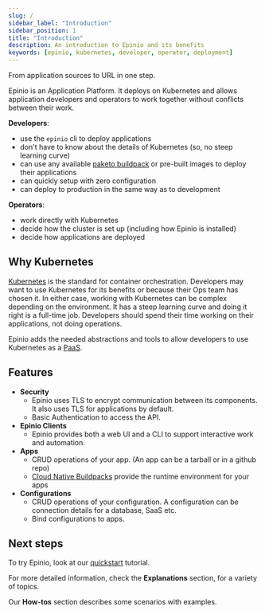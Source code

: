 ```yaml
---
slug: /
sidebar_label: "Introduction"
sidebar_position: 1
title: "Introduction"
description: An introduction to Epinio and its benefits
keywords: [epinio, kubernetes, developer, operator, deployment]
---
```


From application sources to URL in one step.

Epinio is an Application Platform. It deploys on Kubernetes and allows application developers and operators to work together without conflicts between their work.

**Developers**:

- use the `epinio` cli to deploy applications
- don't have to know about the details of Kubernetes (so, no steep learning curve)
- can use any available [paketo buildpack](https://paketo.io/) or pre-built images to deploy their applications
- can quickly setup with zero configuration
- can deploy to production in the same way as to development

**Operators**:

- work directly with Kubernetes
- decide how the cluster is set up (including how Epinio is installed)
- decide how applications are deployed

## Why Kubernetes

[Kubernetes](https://kubernetes.io/) is the standard for container orchestration.
Developers may want to use Kubernetes for its benefits or because their Ops team has chosen it.
In either case, working with Kubernetes can be complex depending on the environment.
It has a steep learning curve and doing it right is a full-time job.
Developers should spend their time working on their applications, not doing operations.

Epinio adds the needed abstractions and tools to allow developers to use Kubernetes as a [PaaS](https://en.wikipedia.org/wiki/Platform_as_a_service).

## Features

- **Security**
  - Epinio uses TLS to encrypt communication between its components. It also uses TLS for applications by default.
  - Basic Authentication to access the API.
- **Epinio Clients**
  - Epinio provides both a web UI and a CLI to support interactive work and automation.
- **Apps**
  - CRUD operations of your app. (An app can be a tarball or in a github repo)
  - [Cloud Native Buildpacks](https://buildpacks.io/) provide the runtime environment for your apps
- **Configurations**
  - CRUD operations of your configuration. A configuration can be connection details for a database, SaaS etc.
  - Bind configurations to apps.

## Next steps

To try Epinio, look at our [quickstart](./tutorials/quickstart.md) tutorial.

For more detailed information, check the **Explanations** section, for a variety of topics.

Our **How-tos** section describes some scenarios with examples.
